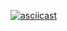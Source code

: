 
[![asciicast](https://asciinema.org/a/nNSzqbVgaRnbaw1GHkCZ3RcVu.svg)](https://asciinema.org/a/nNSzqbVgaRnbaw1GHkCZ3RcVu)
